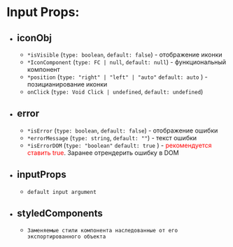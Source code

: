 # Input Props:
- iconObj
  - 
    - `*isVisible` (`type: boolean`, `default: false`) - отображение иконки
    - `*IconComponent` (`type: FC | null`, `default: null`) - функциональный компонент
    - `*position` (`type: "right" | "left" | "auto"`  `default: auto` ) - позицианирование иконки
    - `onClick` (`type: Void Click | undefined`, `default: undefined`)
- error
  - 
  - `*isError` (`type: boolean`, `default: false`) - отображение ошибки
  - `*errorMessage` (`type: string`, `default: ""`) - текст ошибки
  - `*isErrorDOM` (`type: "boolean"` `default: true` ) - <span style="color:red">рекомендуется ставить true</span>. Заранее отрендерить ошибку в DOM
- inputProps
  - 
  - `default input argument `
- styledComponents
  - 
  - `Заменяемые стили компонента наследованные от его экспортированного объекта`
